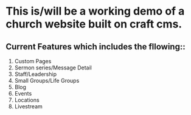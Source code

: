 # This is/will be a working demo of a church website built on craft cms.

## Current Features which includes the fllowing::
<ol>
  <li>Custom Pages</li>
  <li>Sermon series/Message Detail</li>
  <li>Staff/Leadership</li>
  <li>Small Groups/Life Groups</li>
  <li>Blog</li>
  <li>Events</li>
  <li>Locations</li>
  <li>Livestream</li>
 </ol>
